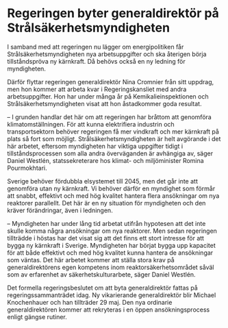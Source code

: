 # Regeringen byter generaldirektör på Strålsäkerhetsmyndigheten

I samband med att regeringen nu lägger om energipolitiken får Strålsäkerhetsmyndigheten nya arbetsuppgifter och ska återigen börja tillståndspröva ny kärnkraft. Då behövs också en ny ledning för myndigheten.

Därför flyttar regeringen generaldirektör Nina Cromnier från sitt uppdrag, men hon kommer att arbeta kvar i Regeringskansliet med andra arbetsuppgifter. Hon har under många år på Kemikalieinspektionen och Strålsäkerhetsmyndigheten visat att hon åstadkommer goda resultat.

– I grunden handlar det här om att regeringen har bråttom att genomföra klimatomställningen. För att kunna elektrifiera industrin och transportsektorn behöver regeringen få mer vindkraft och mer kärnkraft på plats så fort som möjligt. Strålsäkerhetsmyndigheten är helt avgörande i det här arbetet, eftersom myndigheten har viktiga uppgifter tidigt i tillståndsprocessen som alla andra överväganden är avhängiga av, säger Daniel Westlén, statssekreterare hos klimat- och miljöminister Romina Pourmokhtari.

Sverige behöver fördubbla elsystemet till 2045, men det går inte att genomföra utan ny kärnkraft. Vi behöver därför en myndighet som förmår att snabbt, effektivt och med hög kvalitet hantera flera ansökningar om nya reaktorer parallellt. Det här är en ny situation för myndigheten och den kräver förändringar, även i ledningen.

– Myndigheten har under lång tid arbetat utifrån hypotesen att det inte skulle komma några ansökningar om nya reaktorer. Men sedan regeringen tillträdde i höstas har det visat sig att det finns ett stort intresse för att bygga ny kärnkraft i Sverige. Myndigheten har börjat bygga upp kapacitet för att både effektivt och med hög kvalitet kunna hantera de ansökningar som väntas. Det här arbetet kommer att ställa stora krav på generaldirektörens egen kompetens inom reaktorsäkerhetsområdet såväl som av erfarenhet av säkerhetskulturarbete, säger Daniel Westlén.

Det formella regeringsbeslutet om att byta generaldirektör fattas på regeringssammanträdet idag. Ny vikarierande generaldirektör blir Michael Knochenhauer och han tillträder 29 maj. Den nya ordinarie generaldirektören kommer att rekryteras i en öppen ansökningsprocess enligt gängse rutiner.
